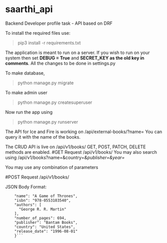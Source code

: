 # saarthi_api
Backend Developer profile task - API based on DRF

To install the required files use:
>pip3 install -r requirements.txt

The application is meant to run on a server. If you wish to run on your system then set **DEBUG = True** and **SECRET_KEY as the old key in comments**. All the changes to be done in settings.py

To make database,
>python manage.py migrate

To make admin user
>python manage.py createsuperuser

Now run the app using
>python manage.py runserver

The API for Ice and Fire is working on /api/external-books/?name=<variable>
  You can query it with the name of the books.
  
The CRUD API is live on /api/v1/books/
  GET, POST, PATCH, DELETE methods are enabled.
#GET Request
  /api/v1/books/
You may also search using 
  /api/v1/books?name=<name>&country=<var>&publisher=<var>&year=<var>
  
  You may use any combination of parameters
  
#POST Request
  /api/v1/books/
  
  JSON Body Format:
  
```  {
    "name": "A Game of Thrones",
    "isbn": "978-0553103540",
    "authors": [
      "George R. R. Martin"
    ],
    "number_of_pages": 694,
    "publisher": "Bantam Books",
    "country": "United States",
    "release_date": "1996-08-01"
    }```

